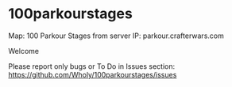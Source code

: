 # 100parkourstages
Map: 100 Parkour Stages from server IP: parkour.crafterwars.com


Welcome 

Please report only bugs or To Do in Issues section: https://github.com/Wholy/100parkourstages/issues 
